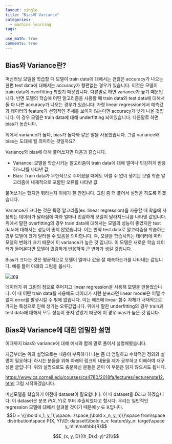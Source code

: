 ```yaml
---
layout: single
title: "Bias와 Variance"
categories:
  - machine learning
tags:
  - 
use_math: true
comments: true
---
```

## Bias와 Variance란?

머신러닝 모델을 학습할 때 모델이 train data에 대해서는 괜찮은 accuracy가 나오는 한편 test data에 대해서는 accuracy가 형편없는 경우가 있습니다. 이것은 모델이 train data에 overfitting 되었기 때문입니다. 다른말로 하면 variance가 높기 때문입니다. 반면 모델의 학습에 어떤 알고리즘을 사용할 때 train data와 test data에 대해서 둘 다 나쁜 accuracy가 나오는 경우가 있습니다. 가령 linear regression에서 예측값과 데이터의 feature가 선형적인 추세를 보이지 않는다면 accuracy가 낮게 나올 것입니다. 이 경우 모델은 train data에 대해 underfitting 되어있습니다. 다른말로 하면 bias가 높습니다.

위에서 variance가 높다, bias가 높다와 같은 말을 사용했습니다. 그럼 variance와 bias는 도대체 뭘 의미하는 것일까요?

Variance와 bias에 대해 풀어쓰자면 다음과 같습니다.

- Variance: 모델을 학습시키는 알고리즘이 train data에 대해 얼마나 민감하게 반응하느냐를 나타낸 값
- Bias: Train data가 무한적으로 주어졌을 때에도 어쩔 수 없이 생기는 모델 학습 알고리즘에 내재적으로 포함된 오류를 나타낸 값

풀어쓰기는 했지만 뭐라는지 이해가 잘 안됩니다. 그럼 좀 더 풀어서 설명을 하도록 하겠습니다.

Variance가 크다는 것은 특정 알고리즘(ex. linear regression)을 사용할 때 학습에 사용되는 데이터가 달라짐에 따라 얼마나 민감하게 모델이 달라지느냐를 나타낸 값입니다. 위에서 말한 overfitting의 경우 train data에 대해서는 모델의 성능이 좋았지만 test data에 대해서는 성능이 좋지 않았습니다. 이는 만약 test data로 알고리즘을 학습하는 경우 모델이 크게 달라질 수 있음을 의미합니다. 즉, 모델을 학습시키는 데이터에 따라 모델의 변화가 크기 때문에 이 variance가 높은 것 입니다. 이 모델은 새로운 학습 데이터가 들어온다면 모델이 민감하게 반응하여 큰 변화가 생길 것입니다.

Bias가 크다는 것은 평균적으로 모델이 얼마나 값을 잘 예측하는가를 나타내는 값입니다. 예를 들어 아래의 그림을 봅시다.

[![img](https://upload.wikimedia.org/wikipedia/commons/thumb/b/be/Normdist_regression.png/300px-Normdist_regression.png)](https://commons.wikimedia.org/wiki/File:Normdist_regression.png)

데이터가 위 그림의 점으로 주어지고 linear regression을 사용해 모델을 만들었습니다. 이 때 어떤 train data를 사용해도 데이터가 저런 분포라면 linear model은 어쩔 수 없지 error를 발생시킬 수 밖에 없습니다. 이는 애초에 linear 함수 자체가 내재적으로 가지는 특성으로 인해 생기는 오류값입니다. 위에서 말한 underfitting의 경우 train과 test data에 대해서 모두 성능이 좋지 않았기 때문에 이 경우 bias가 높은 것 입니다.



## Bias와 Variance에 대한 엄밀한 설명

이때까지 bias와 variance에 대해 예시와 함께 말로 풀어서 설명해봤습니다.

지금부터는 위의 설명으로는 내용이 부족하다! 나는 좀 더 엄밀하고 수학적인 정의와 설명이 필요하다! 하시는 분들을 위해 아래의 링크의 내용을 제가 공부하고 이해하여 재구성한 글입니다. 위의 설명으로도 충분하신 분들은 굳이 이 부분은 읽지 않으셔도 됩니다.

<https://www.cs.cornell.edu/courses/cs4780/2018fa/lectures/lecturenote12.html>
그럼 시작하겠습니다.

머신모델을 학습하기 이전에 dataset이 필요합니다. 이 때 dataset을 $D$라고 하겠습니다. 이 dataset은 분포 $P(X,Y)$로 부터 추출되었다고 합시다. 우리는 일반적인 regression 모델에 대해서 살펴볼 것이기 때문에 $y\in \mathbb{R}$입니다.
$$D  = \{(\bold x_1, y_1),\space...\space,(\bold x_n, y_n)\}\space from\space distribution\space P(X, Y)\\D: dataset\\\bold x_n: feature\\y_n: target\space y_n\in\mathbb{R}$$

$$E_{x, y, D}[(h_D(x)-y)^2]\\$$

